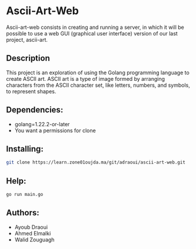 # Ascii-Art-Web

Ascii-art-web consists in creating and running a server, in which it will be possible to use a web GUI (graphical user interface) version of our last project, ascii-art.

## Description

This project is an exploration of using the Golang programming language to create ASCII art. ASCII art is a type of image formed by arranging characters from the ASCII character set, like letters, numbers, and symbols, to represent shapes.



## Dependencies:
- golang=1.22.2-or-later
- You want a permissions for clone

## Installing:
```bash
git clone https://learn.zone01oujda.ma/git/adraoui/ascii-art-web.git
```

## Help:
```bash
go run main.go
```
    
## Authors:
- Ayoub Draoui
- Ahmed Elmalki
- Walid Zouguagh